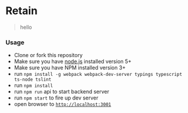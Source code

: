 # Retain
> hello

### Usage
- Clone or fork this repository
- Make sure you have [node.js](https://nodejs.org/) installed version 5+
- Make sure you have NPM installed version 3+
- run `npm install -g webpack webpack-dev-server typings typescript ts-node tslint`
- run `npm install`
- run `npm run` api to start backend server
- run `npm start` to fire up dev server
- open browser to [`http://localhost:3001`](http://localhost:3001)
